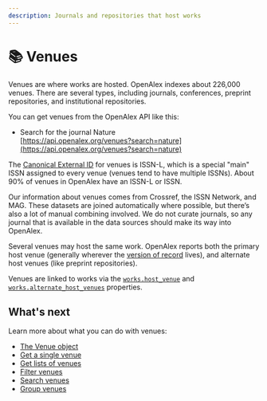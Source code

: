 ```yaml
---
description: Journals and repositories that host works
---
```


# 📚 Venues

Venues are where works are hosted. OpenAlex indexes about 226,000 venues. There are several types, including journals, conferences, preprint repositories, and institutional repositories.

You can get venues from the OpenAlex API like this:

* Search for the journal Nature\
  [https://api.openalex.org/venues?search=nature](https://api.openalex.org/venues?search=nature)

The [Canonical External ID](../../how-to-use-the-api/get-single-entities.md#canonical-external-ids) for venues is ISSN-L, which is a special "main" ISSN assigned to every venue (venues tend to have multiple ISSNs). About 90% of venues in OpenAlex have an ISSN-L or ISSN.

Our information about venues comes from Crossref, the ISSN Network, and MAG. These datasets are joined automatically where possible, but there’s also a lot of manual combining involved. We do not curate journals, so any journal that is available in the data sources should make its way into OpenAlex.&#x20;

Several venues may host the same work. OpenAlex reports both the primary host venue (generally wherever the [version of record](https://en.wikipedia.org/wiki/Version\_of\_record) lives), and alternate host venues (like preprint repositories).

Venues are linked to works via the [`works.host_venue`](../works/work-object.md#host\_venue) and [`works.alternate_host_venues`](../works/work-object.md#alternate\_host\_venues) properties.

## What's next

Learn more about what you can do with venues:

* [The Venue object](venue-object.md)
* [Get a single venue](get-a-single-venue.md)
* [Get lists of venues](get-lists-of-venues.md)
* [Filter venues](filter-venues.md)
* [Search venues](search-venues.md)
* [Group venues](group-venues.md)
